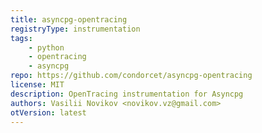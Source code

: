```yaml
---
title: asyncpg-opentracing
registryType: instrumentation
tags:
    - python
    - opentracing
    - asyncpg
repo: https://github.com/condorcet/asyncpg-opentracing
license: MIT
description: OpenTracing instrumentation for Asyncpg
authors: Vasilii Novikov <novikov.vz@gmail.com>
otVersion: latest
---
```

